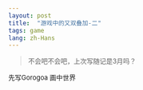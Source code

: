 ```yaml
---
layout: post
title:  "游戏中的又双叠加-二"
tags: game
lang: zh-Hans
---
```

><font size=2>不会吧不会吧，上次写随记是3月吗？

先写Gorogoa 画中世界
